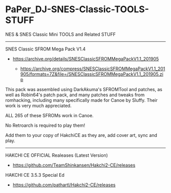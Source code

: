 # PaPer_DJ-SNES-Classic-TOOLS-STUFF
NES &amp; SNES Classic Mini TOOLS and Related STUFF

-------------------------------------------------------------

SNES Classic SFROM Mega Pack V1.4
* https://archive.org/details/SNESClassicSFROMMegaPackV1.1_201905

  * https://archive.org/compress/SNESClassicSFROMMegaPackV1.1_201905/formats=7Z&file=/SNESClassicSFROMMegaPackV1.1_201905.zip

This pack was assembled using DarkAkuma's SFROMTool and patches, as well as Robin64's patch pack, and many patches and tweaks from romhacking, including many specifically made for Canoe by Sluffy. Their work is very much appreciated.

ALL 265 of these SFROMs work in Canoe. 

No Retroarch is required to play them!

Add them to your copy of HakchiCE as they are, add cover art, sync and play.

---------------------------------------------------------------

HAKCHI CE OFFICIAL Realeases (Latest Version)
* https://github.com/TeamShinkansen/Hakchi2-CE/releases


HAKCHI CE 3.5.3 Special Ed
* https://github.com/pathartl/Hakchi2-CE/releases

